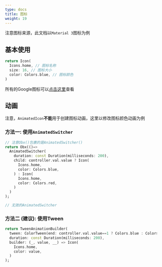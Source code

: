 ```yaml
---
type: docs
title: 图标
weight: 19
---
```



注意图标来源，此文档以`Material 3`图标为例

## 基本使用

```dart
return Icon(
  Icons.home, // 图标名称
  size: 16, // 图标大小
  color: Colors.blue, // 图标颜色
)
```

所有的Google图标可以[点击这里](https://fonts.google.com/icons)查看

## 动画

注意，`AnimatedIcon`**不能**用于创建图标动画，这里以修改图标颜色动画为例

### 方法一: 使用`AnimatedSwitcher`

```dart
// 注意Obx()包裹的是AnimatedSwitcher()
return Obx(()=>
  AnimatedSwitcher(
    duration: const Duration(milliseconds: 200),
    child: controller.val.value ? Icon(
      Icons.home,
      color: Colors.blue,
    ) : Icon(
      Icons.home,
      color: Colors.red,
    )
  )
);

// 无效的AnimatedSwitcher
```

### 方法二 (建议): 使用Tween

```dart
return TweenAnimationBuilder(
  tween: ColorTween(end: controller.val.value==1 ? Colors.blue : Colors.red), 
  duration: const Duration(milliseconds: 200), 
  builder: (_, value, __) => Icon(
    Icons.home,
    color: value,
  )
);
```